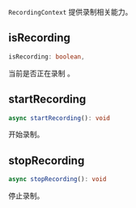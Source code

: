 `RecordingContext` 提供录制相关能力。

## isRecording

```typescript
isRecording: boolean,
```

当前是否正在录制 。

## startRecording

```typescript
async startRecording(): void
```

开始录制。

## stopRecording

```typescript
async stopRecording(): void
```

停止录制。

